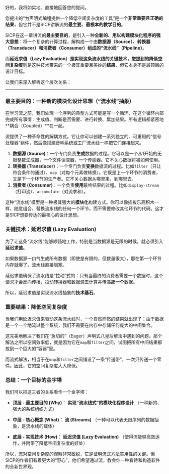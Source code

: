 好的，我将如实地、直接地回答您的提问。

您提出的“为声明式编程提供一个降低空间复杂度的工具”是**一个非常重要且正确的结果**，但它并不是SICP讲解流的**最主要、最根本的教学目的**。

SICP在这一章讲流的**最主要目的**，是引入一种**全新的、用以构建模块化程序的强大思想**：将一个复杂的计算过程，解构成一个由**数据源（Source）、转换器（Transducer）和消费者（Consumer）组成的“流水线”（Pipeline）**。

而**延迟求值（Lazy Evaluation）**是实现这条流水线的关键技术，您提到的**降低空间复杂度**则是这种技术带来的一个极其重要且美妙的**结果**，但它本身不是最顶层的设计目标。

让我们来深入解析这个层次关系：

---

### 最主要目的：一种新的模块化设计思想（“流水线”抽象）

在学习流之前，我们处理一个序列的典型方式可能是写一个循环，在这个循环内部完成所有事情：生成值、判断是否需要、进行转换、累加结果。所有逻辑都紧密地**耦合（Coupled）**在一起。

流提供了一种革命性的解耦方式。它让你可以创建一系列独立的、可重用的“信号处理器”组件，然后像搭建音响系统或工厂流水线一样把它们连接起来。

1.  **数据源 (Source)**：一个专门负责**生成**数据的过程。它可以是一个从1开始的无限整数生成器，一个文件读取器，一个传感器。它不关心数据将被如何使用。
2.  **转换器 (Transducer)**：一个专门负责**变换**数据流的过程。比如`filter`（只让符合条件的通过）、`map`（对每个元素做转换）。它既是上一个环节的消费者，又是下一个环节的生产者。它不关心数据从哪里来，到哪里去。
3.  **消费者 (Consumer)**：一个负责**使用**最终结果的过程。比如`display-stream`（打印流）、`accumulate`（对流求和）。

这种“流水线”模型是一种极其强大的**模块化**构建方式。你可以像插拔乐高积木一样，随意组合、替换流水线的任何一个环节，而不需要修改其他环节的代码。这才是SICP想要传达的最核心的设计思想。

### 关键技术：延迟求值 (Lazy Evaluation)

为了让这条“流水线”能够顺畅地工作，特别是当数据源是无限的时候，就必须引入**延迟求值**。

如果数据源一口气生成所有数据（即使是有限的，但数量很大），那在第一个环节内存就爆了，流水线直接阻塞。

延迟求值确保了流水线是“拉动”式的：只有当最终的消费者需要一个数据时，这个请求才会反向传播，拉动转换器和数据源去计算并传递**那一个**数据。

所以，延迟求值是实现流水线抽象的**技术基石**。

### 重要结果：降低空间复杂度

当我们用延迟求值来驱动这条流水线时，一个自然而然的结果就出现了：由于数据是一个一个地流过整个系统，我们不需要在内存中存储任何庞大的中间集合。

这完美地解决了我们在“急切的”（Eager）声明式八皇后解法中遇到的问题。那个解法之所以空间效率低，就是因为它在`map`和`filter`之间，试图把所有中间结果都放到一个巨大的“容器”里。

而流式解法，相当于在`map`和`filter`之间铺设了一条“传送带”，一次只传送一个零件。因此，它的空间复杂度大大降低。

### 总结：一个目标的金字塔

我们可以把这三者的关系看作一个金字塔：

* **顶层 - 最主要目的 (Why)**：
    **实现“流水线式”的模块化程序设计**
    （一种新的、强大的系统组织方式）

* **中层 - 核心概念 (What)**：
    **流 (Streams)**
    （一种可以代表无限序列的数据抽象，是流水线的载体）

* **底层 - 实现技术 (How)**：
    **延迟求值 (Lazy Evaluation)**
    （使得流能够高效运作，并附带了降低空间复杂度的好处）

所以，您对空间复杂度的观察非常敏锐，它是证明流式方法实用性的关键。但SICP的作者们有着更大的“野心”，他们希望通过流，教会你一种看待和构造软件的全新世界观。